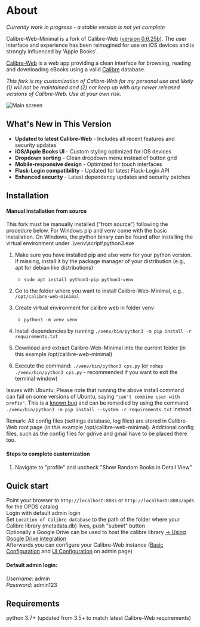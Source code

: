 # About

*Currently work in progress - a stable version is not yet complete*

Calibre-Web-Minimal is a fork of Calibre-Web ([version 0.6.25b](https://github.com/janeczku/calibre-web/releases/tag/0.6.25b)). The user interface and experience has been reimagined for use on iOS devices and is strongly influenced by 'Apple Books'.

[Calibre-Web](https://github.com/janeczku/calibre-web) is a web app providing a clean interface for browsing, reading and downloading eBooks using a valid [Calibre](https://calibre-ebook.com) database.

*This fork is my customization of Calibre-Web for my personal use and likely (1) will not be maintained and (2) not keep up with any newer released versions of Calibre-Web. Use at your own risk.*

![Main screen](https://user-images.githubusercontent.com/1682114/195546719-8e8acc7b-fb36-4fd1-b2b0-7d88c3d4e30b.png)

## What's New in This Version

- **Updated to latest Calibre-Web** - Includes all recent features and security updates
- **iOS/Apple Books UI** - Custom styling optimized for iOS devices
- **Dropdown sorting** - Clean dropdown menu instead of button grid
- **Mobile-responsive design** - Optimized for touch interfaces
- **Flask-Login compatibility** - Updated for latest Flask-Login API
- **Enhanced security** - Latest dependency updates and security patches

## Installation

#### Manual installation from source

This fork must be manually installed ("from source") following the procedure below. For Windows pip and venv come with the basic installation. On Windows, the python binary can be found after installing the virtual environment under .\venv\script\python3.exe

1. Make sure you have installed pip and also venv for your python version. If missing, install it by the package manager of your distribution (e.g., apt for debian like distributions)

    - `sudo apt install python3-pip python3-venv`

2. Go to the folder where you want to install Calibre-Web-Minimal, e.g., `/opt/calibre-web-minimal `

3. Create virtual environment for calibre web in folder venv 
    - `python3 -m venv venv`

4. Install dependencies by running `./venv/bin/python3 -m pip install -r requirements.txt`

5. Download and extract Calibre-Web-Minimal into the current folder (in this example /opt/calibre-web-minimal)

6. Execute the command: `./venv/bin/python3 cps.py` (or `nohup ./venv/bin/python3 cps.py` - recommended if you want to exit the terminal window)

Issues with Ubuntu:
Please note that running the above install command can fail on some versions of Ubuntu, saying `"can't combine user with prefix"`. This is a [known bug](https://github.com/pypa/pip/issues/3826) and can be remedied by using the command `./venv/bin/python3 -m pip install --system -r requirements.txt` instead.

Remark: All config files (settings database, log files) are stored in Calibre-Web root page (in this example /opt/calibre-web-minimal). Additional config files, such as the config files for gdrive and gmail have to be placed there too.

#### Steps to complete customization
1. Navigate to "profile" and uncheck "Show Random Books in Detail View"

## Quick start

Point your browser to `http://localhost:8083` or `http://localhost:8083/opds` for the OPDS catalog \
Login with default admin login \
Set `Location of Calibre database` to the path of the folder where your Calibre library (metadata.db) lives, push "submit" button \
Optionally a Google Drive can be used to host the calibre library [-> Using Google Drive integration](https://github.com/janeczku/calibre-web/wiki/G-Drive-Setup#using-google-drive-integration) \
Afterwards you can configure your Calibre-Web instance ([Basic Configuration](https://github.com/janeczku/calibre-web/wiki/Configuration#basic-configuration) and [UI Configuration](https://github.com/janeczku/calibre-web/wiki/Configuration#ui-configuration) on admin page)

#### Default admin login:
*Username:* admin\
*Password:* admin123

## Requirements

python 3.7+ (updated from 3.5+ to match latest Calibre-Web requirements)
